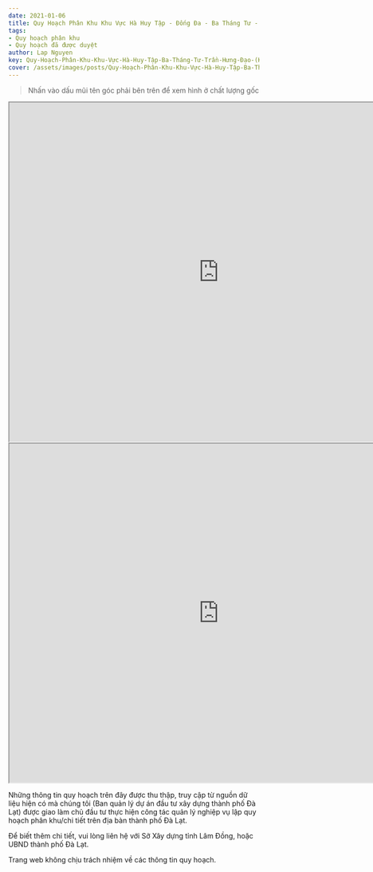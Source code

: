 ```yaml
---
date: 2021-01-06
title: Quy Hoạch Phân Khu Khu Vực Hà Huy Tập - Đống Đa - Ba Tháng Tư - Trần Hưng Đạo (Khu A7) - P3
tags:
- Quy hoạch phân khu
- Quy hoạch đã được duyệt
author: Lap Nguyen
key: Quy-Hoạch-Phân-Khu-Khu-Vực-Hà-Huy-Tập-Ba-Tháng-Tư-Trần-Hưng-Đạo-(Khu-A7)-P3
cover: /assets/images/posts/Quy-Hoạch-Phân-Khu-Khu-Vực-Hà-Huy-Tập-Ba-Tháng-Tư-Trần-Hưng-Đạo-(Khu-A7)-P3.png
---
```


> Nhấn vào dấu mũi tên góc phải bên trên để xem hình ở chất lượng gốc

<iframe src="https://drive.google.com/file/d/1DFjWvrFIMztaOZ1mQ0Nl7-0N0nBATaFo/preview" width="840" height="680"></iframe>

<iframe src="https://drive.google.com/file/d/1WuRvGYOGqilEnli7wcO7_KL-wVYyz90o/preview" width="840" height="680"></iframe>

Những thông tin quy hoạch trên đây được thu thập, truy cập từ nguồn dữ liệu hiện có mà chúng tôi 
(Ban quản lý dự án đầu tư xây dựng thành phố Đà Lạt) được giao làm chủ đầu tư thực hiện công tác quản lý nghiệp vụ 
lập quy hoạch phân khu/chi tiết trên địa bàn thành phố Đà Lạt.

Để biết thêm chi tiết, vui lòng liên hệ với Sở Xây dựng tỉnh Lâm Đồng, hoặc UBND thành phố Đà Lạt.

Trang web không chịu trách nhiệm về các thông tin quy hoạch.
